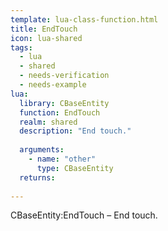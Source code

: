 ```yaml
---
template: lua-class-function.html
title: EndTouch
icon: lua-shared
tags:
  - lua
  - shared
  - needs-verification
  - needs-example
lua:
  library: CBaseEntity
  function: EndTouch
  realm: shared
  description: "End touch."
  
  arguments:
    - name: "other"
      type: CBaseEntity
  returns:
    
---
```


<div class="lua__search__keywords">
CBaseEntity:EndTouch &#x2013; End touch.
</div>
